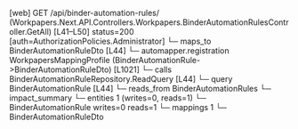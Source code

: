 [web] GET /api/binder-automation-rules/  (Workpapers.Next.API.Controllers.Workpapers.BinderAutomationRulesController.GetAll)  [L41–L50] status=200 [auth=AuthorizationPolicies.Administrator]
  └─ maps_to BinderAutomationRuleDto [L44]
    └─ automapper.registration WorkpapersMappingProfile (BinderAutomationRule->BinderAutomationRuleDto) [L1021]
  └─ calls BinderAutomationRuleRepository.ReadQuery [L44]
  └─ query BinderAutomationRule [L44]
    └─ reads_from BinderAutomationRules
  └─ impact_summary
    └─ entities 1 (writes=0, reads=1)
      └─ BinderAutomationRule writes=0 reads=1
    └─ mappings 1
      └─ BinderAutomationRuleDto

